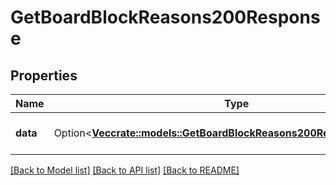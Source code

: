 # GetBoardBlockReasons200Response

## Properties

Name | Type | Description | Notes
------------ | ------------- | ------------- | -------------
**data** | Option<[**Vec<crate::models::GetBoardBlockReasons200ResponseDataInner>**](getBoardBlockReasons_200_response_data_inner.md)> | A list of block reasons. | [optional]

[[Back to Model list]](../README.md#documentation-for-models) [[Back to API list]](../README.md#documentation-for-api-endpoints) [[Back to README]](../README.md)


